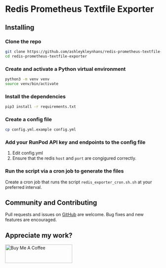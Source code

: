 # Redis Prometheus Textfile Exporter

## Installing

### Clone the repo

```bash
git clone https://github.com/ashleykleynhans/redis-prometheus-textfile-exporter.git
cd redis-prometheus-textfile-exporter
```

### Create and activate a Python virtual environment

```bash
python3 -m venv venv
source venv/bin/activate
```

### Install the dependencies

```bash
pip3 install -r requirements.txt
```

### Create a config file

```bash
cp config.yml.example config.yml
```

### Add your RunPod API key and endpoints to the config file

1. Edit config.yml
2. Ensure that the redis `host` and `port` are congigured correctly.

### Run the script via a cron job to generate the files

Create a cron job that runs the script `redis_exporter_cron.sh.sh` at your preferred interval.

## Community and Contributing

Pull requests and issues on [GitHub](https://github.com/ashleykleynhans/redis-prometheus-textfile-exporter)
are welcome. Bug fixes and new features are encouraged.

## Appreciate my work?

<a href="https://www.buymeacoffee.com/ashleyk" target="_blank"><img src="https://cdn.buymeacoffee.com/buttons/v2/default-yellow.png" alt="Buy Me A Coffee" style="height: 60px !important;width: 217px !important;" ></a>

